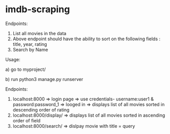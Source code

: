  # imdb-scraping
Endpoints:
 1) List all movies in the data
 2) Above endpoint should have the ability to sort on the following fields : title, year, rating
 3) Search by Name

Usage:
  
  a) go to myproject/
  
  b) run python3 manage.py runserver
  
  
Endpoints: 
 1) localhost:8000 => login page => use credentials- username:user1 & password:password_1 => looged in => displays list of all movies sorted in descending order of rating
 2) localhost:8000/display/<field> => displays list of all movies sorted in ascending order of field
 3) localhost:8000/search/<query> => dislpay movie with title = query
